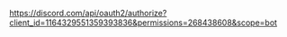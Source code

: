 https://discord.com/api/oauth2/authorize?client_id=1164329551359393836&permissions=268438608&scope=bot